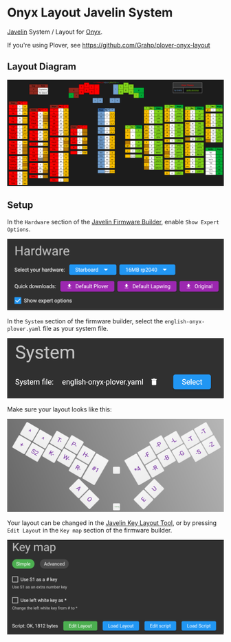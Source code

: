 # Onyx Layout Javelin System

[Javelin](https://lim.au/#/software/javelin-steno) System / Layout for [Onyx](https://github.com/Grahp/Onyx).

If you're using Plover, see https://github.com/Grahp/plover-onyx-layout

## Layout Diagram

![Onyx Layout Graphic](images/layout-graphic.png)

## Setup

In the `Hardware` section of the [Javelin Firmware Builder](https://lim.au/#/software/javelin-steno), enable `Show Expert Options`.

![The Show Expert Options button enabled](images/show-expert-options.png)

In the `System` section of the firmware builder, select the `english-onyx-plover.yaml` file as your system file.

![The Onyx Layout Yaml file selected as the current sytem](images/system.png)

Make sure your layout looks like this:

![The Onyx Layout in the Javelin key layout tool](images/layout.png)

Your layout can be changed in the [Javelin Key Layout Tool](https://lim.au/#/software/javelin-steno-tools/key-layout), or by pressing `Edit Layout` in the `Key map` section of the firmware builder.

![The Edit Layout button in the Javelin Firmware Builder](images/edit-layout-button.png)
